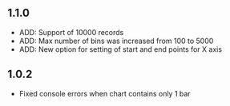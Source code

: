 ## 1.1.0
* ADD: Support of 10000 records
* ADD: Max number of bins was increased from 100 to 5000
* ADD: New option for setting of start and end points for X axis

## 1.0.2
* Fixed console errors when chart contains only 1 bar